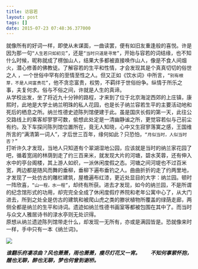 ```yaml
---
title: 访容若
layout: post
tags: []
date: 2015-07-23 07:48:36.377000
---
```

就像所有的好词一样，即使从未谋面，一曲读罢，便有如旧友重逢般的喜悦。许是因为那一句`“人生若只如初见”`，还是`“当时只道是寻常”`，开始与容若的词结缘，也不知什么时候，昵称就成了楞伽山人，结果大多都被直接唤作山人，像是不食人间烟火，潜心修善的佛教徒。了解容若的生平和性情，才会发现其是个真真切切的俗世之人 ，一个世俗中罕有的至情至性之人。但又正如《饮水词》中所言，`“别有根芽，不是人间富贵花”`，他不贪恋富贵，权势，不羁绊于世俗纷争。纵情于所乐之事，夫复何求。俗与不俗之间，许就是人生的真谛。  
   从学校出发，坐了将近九十分钟的路程，才来到了位于北京海淀西郊的上庄镇，康熙时，此地是大学士纳兰明珠的私人花园，也是长子纳兰容若生平的主要活动地和死后的栖息之所。纳兰性德史迹陈列馆便建于此。虽是国庆长假的第一天，此往公交路线上的乘客却寥寥可数，偷想此处定是一清幽静谧之所，更觉容若似与己前尘有约。及下车探问陈列馆位置所在，竟无人知晓，心中又生寂寥落寞之感，王国维所言的“满清第一词人”，才后世三百年，缘何如此？只恐怕，`“月似当时，人似当时否？”`  
   打听许久才发现，当地人只知道有个翠湖湿地公园，应该就是当时的纳兰家花园了吧，循着宽阔的林荫到走了约三百来米，就发现大片的河塘，碧水芙蓉，还有伸入水中的亭台阁楼，其上游人如织，一派休闲度假之态。河塘之间河堤也不过百米宽，两边都是随风而舞的垂柳，垂柳下遍布垂钓之人。曲曲折折的走了约两里地，才发现了一处仿古的雕栏建筑，屋檐遍布红漆，更近处显目的大字：纳兰园。顿时一阵欣喜，`“山一程，水一程”`，却终有所获。进去才发现，如今的纳兰园，不是所谓的纪念馆形式的功用，却完完全全成了休闲度假疗养院和老年公寓中心了，从大门进去，所到之处全是仿古的建筑和被爬山虎之类的滕状植物所覆盖的绿荫走廊，两侧全都是纳兰的生平和诗词。遗迹如纳兰性德书画室等都被包围在其中了。而当时与众文人雅居诗书的渌水亭则无处识得。  
   原想从纳兰遗迹陈列馆带走什么，却发现一无所有，亦或是满园皆是。恐就像来时一样，手中只有一本《纳兰词》。  
   
![]({{site.cdnurl}}/assets/yinshui/images/posts/2015/07/rongruo.jpg)
   
   **_谁翻乐府凄凉曲？风也萧萧，雨也萧萧，瘦尽灯花又一宵。　　不知何事萦怀抱，醒也无聊，醉也无聊，梦也何曾到谢桥。_**

